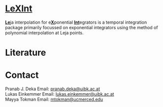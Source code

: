 #  [LeXInt](#)

[**Le**](#)ja interpolation for e[**X**](#)ponential [**Int**](#)egrators is a temporal integration package primarily focussed on exponential integrators using the method of polynomial interpolation at Leja points.







# Literature


# Contact
Pranab J. Deka Email: <pranab.deka@uibk.ac.at> <br />
Lukas Einkemmer Email: <lukas.einkemmer@uibk.ac.at> <br />
Mayya Tokman Email: <mtokman@ucmerced.edu>
